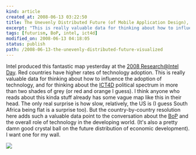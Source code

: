 ```yaml
---
kind: article
created_at: 2008-06-13 03:22:50
title: The Unevenly Distributed Future (of Mobile Application Design), Visualized
excerpt: "This is really valuable data for thinking about how to influence the adoption of technology"
tags: [futurism, BoP, intel, ict4d]
modified_on: 2008-06-13 04:18:05
status: publish 
path: /2008-06-13-the-unevenly-distributed-future-visualized
---
```


Intel produced this fantastic map yesterday at the <a href="http://www.podtech.net/home/5167/intel-research-day-showcase-for-creativity">2008 Research@Intel Day</a>. Red countries have higher rates of technology adoption. This is really valuable data for thinking about how to influence the adoption of technology, and for thinking about the <a href="http://en.wikipedia.org/wiki/Information_and_Communication_Technologies_for_Development">ICT4D</a> political spectrum in more than two shades of grey (or red and orange I guess). I think anyone who reads about this kinda stuff already has some vague map like this in their head. The only real surprise is how slow, relatively, the US is (I guess South Africa being flat is a surprise too). But the country-by-country resolution here adds such a valuable data point to the conversation about the <a href="http://en.wikipedia.org/wiki/Bottom_of_the_Pyramid">BoP</a> and the overall role of technology in the developing world.  (It's also a pretty damn good crystal ball on the future distribution of economic development). I want one for my wall.

<img src="/static/images/intelsm.jpg" alt=" " />

 